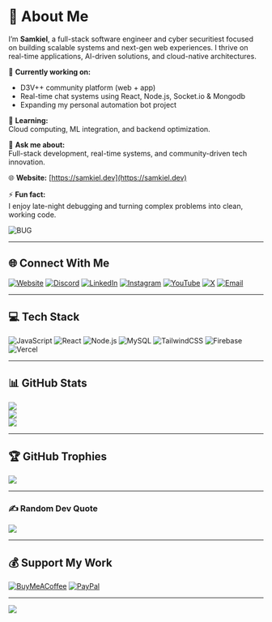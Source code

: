 # 💫 About Me  
I’m **Samkiel**, a full-stack software engineer and cyber securitiest focused on building scalable systems and next-gen web experiences. I thrive on real-time applications, AI-driven solutions, and cloud-native architectures.  

🚀 **Currently working on:**  
- D3V++ community platform (web + app)  
- Real-time chat systems using React, Node.js, Socket.io & Mongodb 
- Expanding my personal automation bot project  

🌱 **Learning:**  
Cloud computing, ML integration, and backend optimization.  

💬 **Ask me about:**  
Full-stack development, real-time systems, and community-driven tech innovation.  

🌐 **Website:** [https://samkiel.dev](https://samkiel.dev)  

⚡ **Fun fact:**  
I enjoy late-night debugging and turning complex problems into clean, working code.  

![BUG](https://camo.githubusercontent.com/0d5b9a9ac89264adf8241ee7177cbb3e93c0d45ffbe1a14718a04507839517ee/68747470733a2f2f6d65646961322e67697068792e636f6d2f6d656469612f57397442767a54586b516f70692f67697068792e6769663f6369643d36633039623935327875367379693166797166796330347763666b307176716538666437736f703133367a78666a796e2665703d76315f696e7465726e616c5f6769665f62795f6964267269643d67697068792e6769662663743d67)

---

## 🌐 Connect With Me  
[![Website](https://img.shields.io/badge/Website-000000?style=for-the-badge&logo=About.me&logoColor=white)](https://samkiel.dev)
[![Discord](https://img.shields.io/badge/Discord-%237289DA.svg?logo=discord&logoColor=white)](https://discord.gg/samkiel488)
[![LinkedIn](https://img.shields.io/badge/LinkedIn-%230077B5.svg?logo=linkedin&logoColor=white)](https://linkedin.com/in/samkiell)
[![Instagram](https://img.shields.io/badge/Instagram-%23E4405F.svg?logo=Instagram&logoColor=white)](https://instagram.com/samkiel.dev)
[![YouTube](https://img.shields.io/badge/YouTube-%23FF0000.svg?logo=YouTube&logoColor=white)](https://youtube.com/@samkieldev)
[![X](https://img.shields.io/badge/X-black.svg?logo=X&logoColor=white)](https://x.com/samkiel_dev)
[![Email](https://img.shields.io/badge/Email-D14836?logo=gmail&logoColor=white)](mailto:samuelezekiel488@gmail.com)

---

## 💻 Tech Stack  
![JavaScript](https://img.shields.io/badge/JavaScript-%23323330.svg?style=for-the-badge&logo=javascript&logoColor=%23F7DF1E)
![React](https://img.shields.io/badge/React-%2320232a.svg?style=for-the-badge&logo=react&logoColor=%2361DAFB)
![Node.js](https://img.shields.io/badge/Node.js-43853D.svg?style=for-the-badge&logo=node.js&logoColor=white)
![MySQL](https://img.shields.io/badge/MySQL-4479A1.svg?style=for-the-badge&logo=mysql&logoColor=white)
![TailwindCSS](https://img.shields.io/badge/TailwindCSS-%2338B2AC.svg?style=for-the-badge&logo=tailwind-css&logoColor=white)
![Firebase](https://img.shields.io/badge/Firebase-%23039BE5.svg?style=for-the-badge&logo=firebase)
![Vercel](https://img.shields.io/badge/Vercel-%23000000.svg?style=for-the-badge&logo=vercel&logoColor=white)

---

## 📊 GitHub Stats  
![](https://github-readme-stats.vercel.app/api?username=samkiel488&theme=dark&hide_border=false&include_all_commits=true&count_private=true)  
![](https://github-readme-streak-stats.herokuapp.com/?user=samkiel488&theme=dark&hide_border=false)  
![](https://github-readme-stats.vercel.app/api/top-langs/?username=samkiel488&theme=dark&hide_border=false&layout=compact)

---

## 🏆 GitHub Trophies  
![](https://github-profile-trophy.vercel.app/?username=samkiel488&theme=ocean_dark&no-frame=false&no-bg=false&margin-w=4)

---

### ✍️ Random Dev Quote  
![](https://quotes-github-readme.vercel.app/api?type=horizontal&theme=radical)

---

## 💰 Support My Work  
[![BuyMeACoffee](https://img.shields.io/badge/Buy%20Me%20a%20Coffee-ffdd00?style=for-the-badge&logo=buy-me-a-coffee&logoColor=black)](https://buymeacoffee.com/samkiel)
[![PayPal](https://img.shields.io/badge/PayPal-00457C?style=for-the-badge&logo=paypal&logoColor=white)](https://paypal.me/samkiel)

---

[![](https://visitcount.itsvg.in/api?id=samkiel488&icon=0&color=0)](https://visitcount.itsvg.in)
